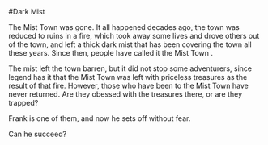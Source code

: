 #Dark Mist

The Mist Town was gone. It all happened decades ago, the town was reduced to ruins in a fire, which took away some lives and drove others out of the town, and left a thick dark mist that has been covering the town all these years. Since then, people have called it the Mist Town .

The mist left the town barren, but it did not stop some adventurers, since legend has it that the Mist Town was left with priceless treasures as the result of that fire. However, those who have been to the Mist Town have never returned. Are they obessed with the treasures there, or are they trapped?

Frank is one of them, and now he sets off without fear.

Can he succeed?

